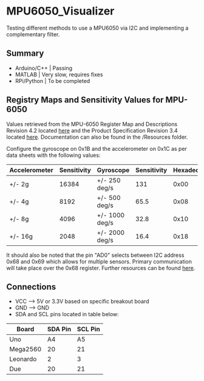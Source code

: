 # MPU6050_Visualizer
Testing different methods to use a MPU6050 via I2C and implementing a complementary filter.

## Summary
* Arduino/C++ | Passing
* MATLAB | Very slow, requires fixes
* RPi/Python | To be completed

## Registry Maps and Sensitivity Values for MPU-6050

Values retrieved from the MPU-6050 Register Map and Descriptions Revision 4.2 located [here](https://www.invensense.com/wp-content/uploads/2015/02/MPU-6000-Register-Map1.pdf) and the Product Specification Revision 3.4 located [here](https://www.invensense.com/wp-content/uploads/2015/02/MPU-6000-Datasheet1.pdf). Documentation can also be found in the /Resources folder.

Configure the gyroscope on 0x1B and the accelerometer on 0x1C as per data sheets with the following values:

| Accelerometer | Sensitivity   | Gyroscope     | Sensitivity   | Hexadecimal   |  Binary       |
| ------------- | ------------- | ------------- | ------------- | ------------- | ------------- |
| +/- 2g	      | 16384	        | +/- 250 deg/s | 131           | 0x00	        | 00000000      |
| +/- 4g	      | 8192 	        | +/- 500 deg/s | 65.5          | 0x08	        | 00001000      |
| +/- 8g        | 4096	        | +/- 1000 deg/s| 32.8          | 0x10	        | 00010000      |
| +/- 16g	      | 2048	        | +/- 2000 deg/s| 16.4          | 0x18	        | 00011000      |


It should also be noted that the pin "AD0" selects between I2C address 0x68 and 0x69 which allows for multiple sensors. Primary communication will take place over the 0x68 register. Further resources can be found [here](https://playground.arduino.cc/Main/MPU-6050).


## Connections

* VCC --> 5V or 3.3V based on specific breakout board
* GND --> GND
* SDA and SCL pins located in table below:

| Board         | SDA Pin       | SCL Pin       |
| ------------- | ------------- | ------------- |
| Uno	          | A4            | A5            |
| Mega2560	    | 20	          | 21            |
| Leonardo      | 2	            | 3             |
| Due           | 20	          | 21            |
